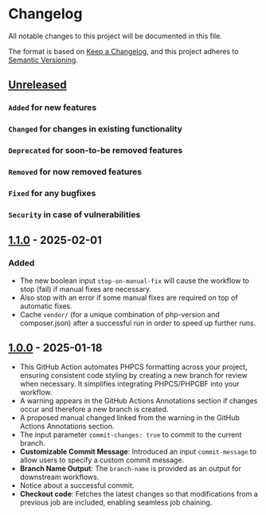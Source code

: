 # Changelog

All notable changes to this project will be documented in this file.

The format is based on [Keep a Changelog](https://keepachangelog.com/en/1.0.0/),
and this project adheres to [Semantic Versioning](https://semver.org/spec/v2.0.0.html).

## [Unreleased]

### `Added` for new features

### `Changed` for changes in existing functionality

### `Deprecated` for soon-to-be removed features

### `Removed` for now removed features

### `Fixed` for any bugfixes

### `Security` in case of vulnerabilities

## [1.1.0] - 2025-02-01

### Added

- The new boolean input `stop-on-manual-fix` will cause the workflow to stop (fail) if manual fixes are necessary.
- Also stop with an error if some manual fixes are required on top of automatic fixes.
- Cache `vendor/` (for a unique combination of php-version and composer.json) after a successful run in order to speed up further runs.

## [1.0.0] - 2025-01-18

- This GitHub Action automates PHPCS formatting across your project, ensuring consistent code styling by creating a new branch for review when necessary. It simplifies integrating PHPCS/PHPCBF into your workflow.
- A warning appears in the GitHub Actions Annotations section if changes occur and therefore a new branch is created.
- A proposed manual changed linked from the warning in the GitHub Actions Annotations section.
- The input parameter `commit-changes: true` to commit to the current branch.
- **Customizable Commit Message**: Introduced an input `commit-message` to allow users to specify a custom commit message.
- **Branch Name Output**: The `branch-name` is provided as an output for downstream workflows.
- Notice about a successful commit.
- **Checkout code**: Fetches the latest changes so that modifications from a previous job are included, enabling seamless job chaining.

[Unreleased]: https://github.com/WorkOfStan/phpcs-fix/compare/v1.1.0...HEAD?w=1
[1.1.0]: https://github.com/WorkOfStan/phpcs-fix/compare/v1.0.0...v1.1.0?w=1
[1.0.0]: https://github.com/WorkOfStan/phpcs-fix/releases/tag/v1.0.0
